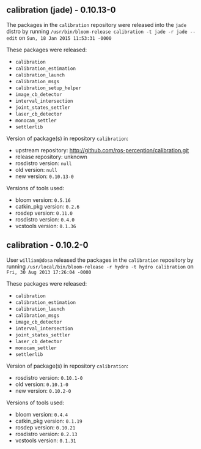 ## calibration (jade) - 0.10.13-0

The packages in the `calibration` repository were released into the `jade` distro by running `/usr/bin/bloom-release calibration -t jade -r jade --edit` on `Sun, 18 Jan 2015 11:53:31 -0000`

These packages were released:
- `calibration`
- `calibration_estimation`
- `calibration_launch`
- `calibration_msgs`
- `calibration_setup_helper`
- `image_cb_detector`
- `interval_intersection`
- `joint_states_settler`
- `laser_cb_detector`
- `monocam_settler`
- `settlerlib`

Version of package(s) in repository `calibration`:
- upstream repository: http://github.com/ros-perception/calibration.git
- release repository: unknown
- rosdistro version: `null`
- old version: `null`
- new version: `0.10.13-0`

Versions of tools used:
- bloom version: `0.5.16`
- catkin_pkg version: `0.2.6`
- rosdep version: `0.11.0`
- rosdistro version: `0.4.0`
- vcstools version: `0.1.36`


## calibration - 0.10.2-0

User `william@dosa` released the packages in the `calibration` repository by running `/usr/local/bin/bloom-release -r hydro -t hydro calibration` on `Fri, 30 Aug 2013 17:26:04 -0000`

These packages were released:
- `calibration`
- `calibration_estimation`
- `calibration_launch`
- `calibration_msgs`
- `image_cb_detector`
- `interval_intersection`
- `joint_states_settler`
- `laser_cb_detector`
- `monocam_settler`
- `settlerlib`

Version of package(s) in repository `calibration`:
- rosdistro version: `0.10.1-0`
- old version: `0.10.1-0`
- new version: `0.10.2-0`

Versions of tools used:
- bloom version: `0.4.4`
- catkin_pkg version: `0.1.19`
- rosdep version: `0.10.21`
- rosdistro version: `0.2.13`
- vcstools version: `0.1.31`


